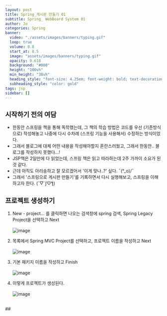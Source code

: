```yaml
---
layout: post
title: Spring_게시판 만들기 01
subtitle: Spring_ WebBoard System 01
author: Jo 
categories: Spring
banner:
  video: "./assets/images/banners/typing.gif"
  loop: true
  volume: 0.8
  start_at: 8.5
  image: "assets/images/banners/typing.gif"
  opacity: 0.618
  background: "#000"
  height: "100vh"
  min_height: "38vh"
  heading_style: "font-size: 4.25em; font-weight: bold; text-decoration: underline"
  subheading_style: "color: gold"
tags: jsp
sidebar: []
---
```


## 시작하기 전의 여담
- 한동안 스프링을 책을 통해 독학했는데, 그 책의 학습 방법은 코드를 우선 (기존방식으로) 작성해놓고 나중에 다시 수차례 (스프링 기능을 사용해서) 수정하는 방식이었다.
- 그래서 블로그에 대체 어떤 내용을 작성해야할지 혼란스러웠고, 그래서 한동안.. 블로그를 작성하지 못했다...!
- JSP책은 2일만에 다 읽었는데, 스프링 책은 읽고 따라하는데 2주 가까이 소요가 된 것 같다.
- 근데 아직도 아리송하고 잘 모르겠어서 '이게 맞나..?' 싶다. ¯\(°_o)/¯
- 그래서 '스프링으로 게시판 만들기'를 기록하면서 다시 실행해보고, 스프링을 이해하고자 한다. (´▽`ʃ♡ƪ)

## 프로젝트 생성하기
1. New - project... 를 클릭하면 나오는 검색창에 spring 검색, Spring Legacy Project을 선택하고 Next <br><br>
   ![image](https://github.com/CheeseYoung/cheeseyoung.github.io/assets/132384527/da727ce6-0c2b-4e3f-aebc-e97224e33d54)

2. 목록에서 Spring MVC Project를 선택하고, 프로젝트 이름을 작성하고 Next  <br><br>
![image](https://github.com/CheeseYoung/cheeseyoung.github.io/assets/132384527/042c4633-d1a8-463a-b74d-a3e6ff68dbbf)

3. 기본 패키지 이름을 작성하고 Finish  <br><br>
![image](https://github.com/CheeseYoung/cheeseyoung.github.io/assets/132384527/8a2f077e-f9b2-4afb-803d-ae6f5287fd78)

4. 이렇게 프로젝트가 생성된다.  <br><br>
![image](https://github.com/CheeseYoung/cheeseyoung.github.io/assets/132384527/6766cb83-a2bd-42ee-8ef7-9fdf7111828a)
 <br>
## 





 
